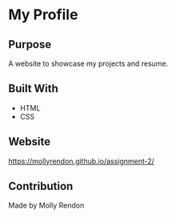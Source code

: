 # My Profile

## Purpose

A website to showcase my projects and resume.

## Built With

- HTML
- CSS

## Website

https://mollyrendon.github.io/assignment-2/

## Contribution

Made by Molly Rendon
